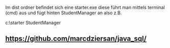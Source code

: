 Im dist ordner befindet sich eine starter.exe diese führt man mittels terminal (cmd) aus und fügt hinten StudentManager an also
z.B.


c:\starter StudentManager

## https://github.com/marcdziersan/java_sql/
